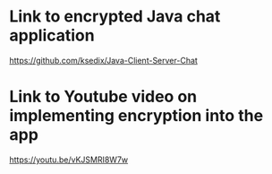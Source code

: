 # Link to encrypted Java chat application
https://github.com/ksedix/Java-Client-Server-Chat

# Link to Youtube video on implementing encryption into the app
https://youtu.be/vKJSMRI8W7w
